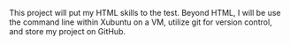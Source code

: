 This project will put my HTML skills to the test. Beyond HTML, I will be use the command line within Xubuntu on a VM, utilize git for version control, and store my project on GitHub.